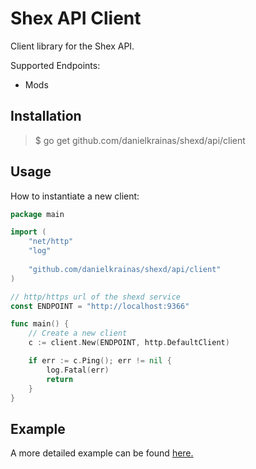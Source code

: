 # Shex API Client

Client library for the Shex API. 

Supported Endpoints:

- Mods


## Installation

> $ go get github.com/danielkrainas/shexd/api/client


## Usage

How to instantiate a new client:

```go
package main

import (
	"net/http"
	"log"
	
	"github.com/danielkrainas/shexd/api/client"
)

// http/https url of the shexd service
const ENDPOINT = "http://localhost:9366"

func main() {
	// Create a new client
	c := client.New(ENDPOINT, http.DefaultClient)

	if err := c.Ping(); err != nil {
		log.Fatal(err)
		return
	}
}
```
	
## Example

A more detailed example can be found [here.](https://github.com/danielkrainas/shexd/tree/master/api/client/example)

